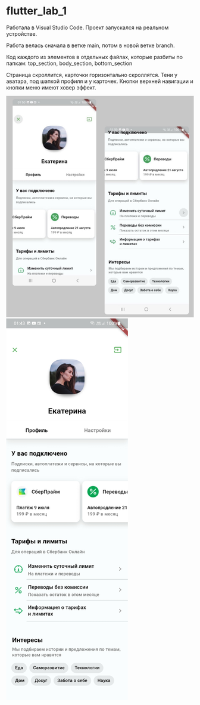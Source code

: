 # flutter_lab_1

Работала в Visual Studio Code.
Проект запускался на реальном устройстве.

Работа велась сначала в ветке main, потом в новой ветке branch.

Код каждого из элементов в отдельных файлах, которые разбиты по папкам: top_section, body_section, bottom_section 

Страница скроллится, карточки горизонтально скроллятся. Тени у аватара, под шапкой профиля и у карточек. Кнопки верхней навигации и кнопки меню имеют ховер эффект.

![image alt](https://github.com/Yulno/Flutter_Profile_sber/blob/branch/Buttons.jpg)
![image alt](https://github.com/Yulno/Flutter_Profile_sber/blob/branch/FullScreen.jpg)
